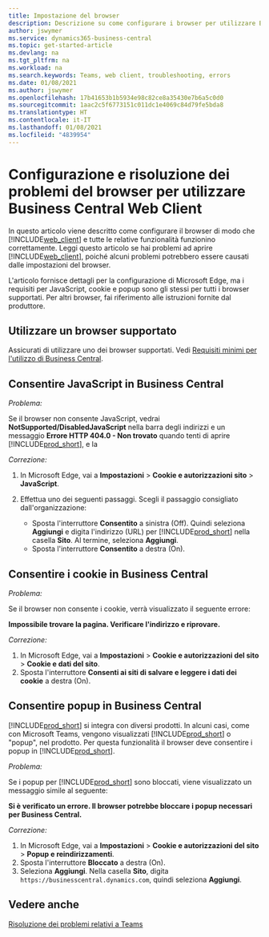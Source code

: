 ```yaml
---
title: Impostazione del browser
description: Descrizione su come configurare i browser per utilizzare Business Central e i prodotti che include.
author: jswymer
ms.service: dynamics365-business-central
ms.topic: get-started-article
ms.devlang: na
ms.tgt_pltfrm: na
ms.workload: na
ms.search.keywords: Teams, web client, troubleshooting, errors
ms.date: 01/08/2021
ms.author: jswymer
ms.openlocfilehash: 17b41653b1b5934e98c82ce8a35430e7b6a5c0d0
ms.sourcegitcommit: 1aac2c5f6773151c011dc1e4069c84d79fe5bda8
ms.translationtype: HT
ms.contentlocale: it-IT
ms.lasthandoff: 01/08/2021
ms.locfileid: "4839954"
---
```

# <a name="setting-up-and-troubleshooting-your-browser-to-work-with-business-central-web-client"></a>Configurazione e risoluzione dei problemi del browser per utilizzare Business Central Web Client

In questo articolo viene descritto come configurare il browser di modo che [!INCLUDE[web_client](includes/web_client.md)] e tutte le relative funzionalità funzionino correttamente. Leggi questo articolo se hai problemi ad aprire [!INCLUDE[web_client](includes/web_client.md)], poiché alcuni problemi potrebbero essere causati dalle impostazioni del browser.

L'articolo fornisce dettagli per la configurazione di Microsoft Edge, ma i requisiti per JavaScript, cookie e popup sono gli stessi per tutti i browser supportati. Per altri browser, fai riferimento alle istruzioni fornite dal produttore.  

## <a name="use-a-supported-browser"></a>Utilizzare un browser supportato

Assicurati di utilizzare uno dei browser supportati. Vedi [Requisiti minimi per l'utilizzo di Business Central](product-requirements.md#recommended-browsers).  

## <a name="allow-javascript-from-business-central"></a>Consentire JavaScript in Business Central

*Problema:*

Se il browser non consente JavaScript, vedrai **NotSupported/DisabledJavaScript** nella barra degli indirizzi e un messaggio **Errore HTTP 404.0 - Non trovato** quando tenti di aprire [!INCLUDE[prod_short](includes/prod_short.md)], e la 

<!-- http://localhost:8080/NotSupported/DisabledJavaScript HTTP Error 404.0 - Not Found
The resource you are looking for has been removed, had its name changed, or is temporarily unavailable. -->

*Correzione:*

1. In Microsoft Edge, vai a **Impostazioni** > **Cookie e autorizzazioni sito** > **JavaScript**.
2. Effettua uno dei seguenti passaggi. Scegli il passaggio consigliato dall'organizzazione:

    - Sposta l'interruttore **Consentito** a sinistra (Off). Quindi seleziona **Aggiungi** e digita l'indirizzo (URL) per [!INCLUDE[prod_short](includes/prod_short.md)] nella casella **Sito**. Al termine, seleziona **Aggiungi**.
    - Sposta l'interruttore **Consentito** a destra (On).

## <a name="allow-cookies-from-business-central"></a>Consentire i cookie in Business Central

*Problema:*

Se il browser non consente i cookie, verrà visualizzato il seguente errore:

**Impossibile trovare la pagina. Verificare l'indirizzo e riprovare.** 

*Correzione:*

1. In Microsoft Edge, vai a **Impostazioni** > **Cookie e autorizzazioni del sito** > **Cookie e dati del sito**.
2. Sposta l'interruttore **Consenti ai siti di salvare e leggere i dati dei cookie** a destra (On).  

## <a name="allow-pop-ups-from-business-central"></a><a name="popup"></a>Consentire popup in Business Central

[!INCLUDE[prod_short](includes/prod_short.md)] si integra con diversi prodotti. In alcuni casi, come con Microsoft Teams, vengono visualizzati [!INCLUDE[prod_short](includes/prod_short.md)] o "popup", nel prodotto. Per questa funzionalità il browser deve consentire i popup in [!INCLUDE[prod_short](includes/prod_short.md)].

*Problema:*

Se i popup per [!INCLUDE[prod_short](includes/prod_short.md)] sono bloccati, viene visualizzato un messaggio simile al seguente:

**Si è verificato un errore. Il browser potrebbe bloccare i popup necessari per Business Central.**

<!--
Something went wrong
Your browser may be blocking pop-ups needed by Business Central.

Change your browser settings to allow pop-ups or allow this for trusted domains, then try again.
If these settings are managed for your organization, you should contact your administrator for assistance.

Try again
-->
*Correzione:*

1. In Microsoft Edge, vai a **Impostazioni** > **Cookie e autorizzazioni del sito** > **Popup e reindirizzamenti**.
2. Sposta l'interruttore **Bloccato** a destra (On).
3. Seleziona **Aggiungi**. Nella casella **Sito**, digita `https://businesscentral.dynamics.com`, quindi seleziona **Aggiungi**.

## <a name="see-also"></a>Vedere anche

[Risoluzione dei problemi relativi a Teams](admin-teams-troubleshooting.md)  